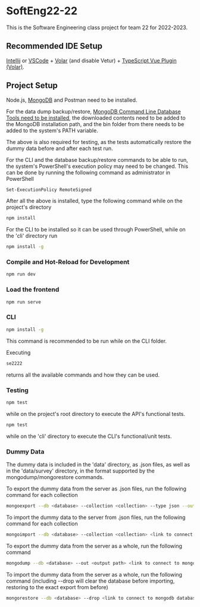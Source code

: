 #  SoftEng22-22

This is the Software Engineering class project for team 22 for 2022-2023.

## Recommended IDE Setup

[Intellij](https://www.jetbrains.com/idea/) or [VSCode](https://code.visualstudio.com/)  + [Volar](https://marketplace.visualstudio.com/items?itemName=Vue.volar) (and disable Vetur) + [TypeScript Vue Plugin (Volar)](https://marketplace.visualstudio.com/items?itemName=Vue.vscode-typescript-vue-plugin).


## Project Setup

Node.js, [MongoDB](https://www.mongodb.com/try/download/community) and Postman need to be installed.

For the data dump backup/restore, [MongoDB Command Line Database Tools need to be installed](https://www.mongodb.com/try/download/database-tools), the downloaded contents need to be added to the MongoDB installation path, and the bin folder from there needs to be added to the system's PATH variable.

The above is also required for testing, as the tests automatically restore the dummy data before and after each test run.

For the CLI and the database backup/restore commands to be able to run, the system's PowerShell's execution policy may need to be changed. This can be done by running the following command as administrator in PowerShell

```sh
Set-ExecutionPolicy RemoteSigned
```
After all the above is installed, type the following command while on the project's directory

```sh
npm install
```
For the CLI to be installed so it can be used through PowerShell, while on the 'cli' directory run

```sh
npm install -g
```

### Compile and Hot-Reload for Development

```sh
npm run dev
```

### Load the frontend

```sh
npm run serve
```

### CLI

```sh
npm install -g
```
This command is recommended to be run while on the CLI folder.

Executing 

```sh
se2222
```

returns all the available commands and how they can be used.

### Testing

```sh
npm test
```
while on the project's root directory to execute the API's functional tests. 

```sh
npm test
```
while on the 'cli' directory to execute the CLI's functional/unit tests.

### Dummy Data

The dummy data is included in the 'data' directory, as .json files, as well as in the 'data/survey' directory, in the format supported by the mongodump/mongorestore commands.

To export the dummy data from the server as .json files, run the following command for each collection

```sh
mongoexport --db <database> --collection <collection> --type json --out <output path> <link to connect to mongodb database>
```

To import the dummy data to the server from .json files, run the following command for each collection

```sh
mongoimport --db <database> --collection <collection> <link to connect to mongodb database> <input path>
```
To export the dummy data from the server as a whole, run the following command

```sh
mongodump --db <database> --out <output path> <link to connect to mongodb database>
```
To import the dummy data from the server as a whole, run the following command (including --drop will clear the database before importing, restoring to the exact export from before)

```sh
mongorestore --db <database> --drop <link to connect to mongodb database> <input path>
```
